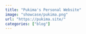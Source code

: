 ```yaml
---
title: "Pukima's Personal Website"
image: "showcase/pukima.png"
url: "https://pukima.site/"
categories: ["blog"]
---
```

